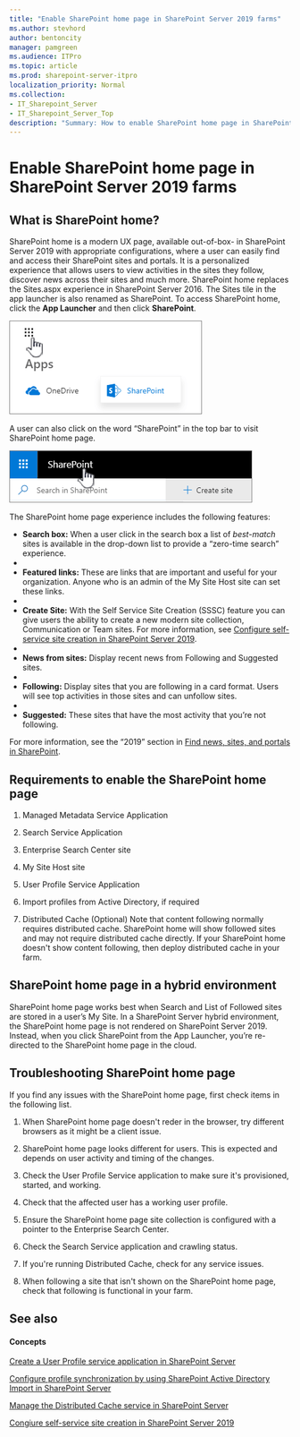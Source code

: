 ```yaml
---
title: "Enable SharePoint home page in SharePoint Server 2019 farms"
ms.author: stevhord
author: bentoncity
manager: pamgreen
ms.audience: ITPro
ms.topic: article
ms.prod: sharepoint-server-itpro
localization_priority: Normal
ms.collection:
- IT_Sharepoint_Server
- IT_Sharepoint_Server_Top
description: "Summary: How to enable SharePoint home page in SharePoint Server 2019 farms."
---
```


# Enable SharePoint home page in SharePoint Server 2019 farms

## What is SharePoint home?
<a name="section1"> </a>

SharePoint home is a modern UX page, available out-of-box- in SharePoint Server 2019 with appropriate configurations, where a user can easily find and access their SharePoint sites and portals. It is a personalized experience that allows users to view activities in the sites they follow, discover news across their sites and much more. SharePoint home replaces the Sites.aspx experience in SharePoint Server 2016. The Sites tile in the app launcher is also renamed as SharePoint. To access SharePoint home, click the **App Launcher** and then click **SharePoint**.

![App Launcheer](../media/SP2019_App_launcher_2.png)

A user can also click on the word “SharePoint” in the top bar to visit SharePoint home page.

![Top Bar Launcher](../media/SP2019_TopBar_2.png)

The SharePoint home page experience includes the following features:

  - **Search box:** When a user click in the search box a list of *best-match* sites is available in the drop-down list to provide a &#8220;zero-time search&#8221; experience.
  - 
  - **Featured links:** These are links that are important and useful for your organization. Anyone who is an admin of the My Site Host site can set these links.
  - 
  - **Create Site:** With the Self Service Site Creation (SSSC) feature you can give users the ability to create a new modern site collection, Communication or Team sites. For more information, see [Configure self-service site creation in SharePoint Server 2019](https://docs.microsoft.com/en-us/SharePoint/sites/configure-self-service-site-creation-in-sharepoint-server-2019).
  - 
  - **News from sites:** Display recent news from Following and Suggested sites.
  - 
  - **Following:** Display sites that you are following in a card format. Users will see top activities in those sites and can unfollow sites.
  - 
  - **Suggested:** These sites that have the most activity that you’re not following.

For more information, see the &#8220;2019&#8221; section in [Find news, sites, and portals in SharePoint](https://support.office.com/en-us/article/find-news-sites-and-portals-in-sharepoint-6b85097a-87e0-4611-a29a-dfd49b1a1220).

## Requirements to enable the SharePoint home page
<a name="section2"> </a>

1. Managed Metadata Service Application

2. Search Service Application 

3. Enterprise Search Center site

4. My Site Host site

5. User Profile Service Application

6. Import profiles from Active Directory, if required

7. Distributed Cache (Optional) Note that content following normally requires distributed cache. SharePoint home will show followed sites and may not require distributed cache directly. If your SharePoint home doesn't show content following, then deploy distributed cache in your farm.
 
## SharePoint home page in a hybrid environment

SharePoint home page works best when Search and List of Followed sites are stored in a user’s My Site. In a SharePoint Server hybrid environment, the SharePoint home page is not rendered on SharePoint Server 2019. Instead, when you click SharePoint from the App Launcher, you’re re-directed to the SharePoint home page in the cloud.

## Troubleshooting SharePoint home page
<a name="section3"> </a>

If you find any issues with the SharePoint home page, first check items in the following list.

1. When SharePoint home page doesn't reder in the browser, try different browsers as it might be a client issue.

2. SharePoint home page looks different for users. This is expected and depends on user activity and timing of the changes.

3. Check the User Profile Service application to make sure it's provisioned, started, and working.

4. Check that the affected user has a working user profile.

5. Ensure the SharePoint home page site collection is configured with a pointer to the Enterprise Search Center.

6. Check the Search Service application and crawling status.

7. If you're running Distributed Cache, check for any service issues.

8. When following a site that isn't shown on the SharePoint home page, check that following is functional in your farm.

## See also

#### Concepts

[Create a User Profile service application in SharePoint Server](https://docs.microsoft.com/en-us/SharePoint/install/create-a-user-profile-service-application)

[Configure profile synchronization by using SharePoint Active Directory Import in SharePoint Server](https://docs.microsoft.com/en-us/sharepoint/administration/configure-profile-synchronization-by-using-sharepoint-active-directory-import)

[Manage the Distributed Cache service in SharePoint Server](https://docs.microsoft.com/en-us/sharepoint/administration/manage-the-distributed-cache-service)

[Congiure self-service site creation in SharePoint Server 2019](https://docs.microsoft.com/en-us/sharepoint/sites/configure-self-service-site-creation-in-sharepoint-server-2019)